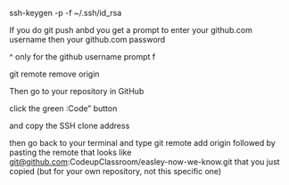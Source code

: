 ssh-keygen -p -f ~/.ssh/id_rsa


If you do git push anbd you get a prompt to enter your github.com username then your github.com password

^ only for the github username prompt f

git remote remove origin

Then go to your repository in GitHub

click the green :Code” button

and copy the SSH clone address

then go back to your terminal and type git remote add origin  followed by pasting the remote that looks like git@github.com:CodeupClassroom/easley-now-we-know.git that you just copied (but for your own repository, not this specific one)